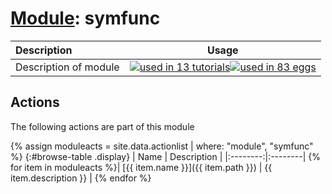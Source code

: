 # [Module](../manual.md): symfunc

| Description    | Usage |
|:--------|:--------:|
| Description of module | [![used in 13 tutorials](https://img.shields.io/badge/tutorials-13-green.svg)](https://www.plumed-tutorials.org/browse.html?search=symfunc)[![used in 83 eggs](https://img.shields.io/badge/nest-83-green.svg)](https://www.plumed-nest.org/browse.html?search=symfunc)|

## Actions 

The following actions are part of this module

{% assign moduleacts = site.data.actionlist | where: "module", "symfunc" %}
{:#browse-table .display}
| Name | Description |
|:--------:|:--------|
{% for item in moduleacts %}| [{{ item.name }}]({{ item.path }}) | {{ item.description }} |
{% endfor %}
<script>
$(document).ready(function() {
var table = $('#browse-table').DataTable({
  "dom": '<"search"f><"top"il>rt<"bottom"Bp><"clear">',
  language: { search: '', searchPlaceholder: "Search project..." },
  buttons: [
        'copy', 'excel', 'pdf'
  ],
  "order": [[ 0, "desc" ]]
  });
$('#browse-table-searchbar').keyup(function () {
  table.search( this.value ).draw();
  });
  hu = window.location.search.substring(1);
  searchfor = hu.split("=");
  if( searchfor[0]=="search" ) {
      table.search( searchfor[1] ).draw();
  }
});
</script>

